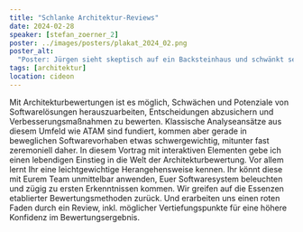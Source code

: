 ```yaml
---
title: "Schlanke Architektur-Reviews"
date: 2024-02-28
speaker: [stefan_zoerner_2]
poster: ../images/posters/plakat_2024_02.png
poster_alt:
  "Poster: Jürgen sieht skeptisch auf ein Backsteinhaus und schwänkt seinen Daumen wertend auf und ab."
tags: [architektur]
location: cideon
---
```


Mit Architekturbewertungen ist es möglich, Schwächen und Potenziale von Softwarelösungen herauszuarbeiten, Entscheidungen abzusichern und Verbesserungsmaßnahmen zu bewerten. Klassische Analyseansätze aus diesem Umfeld wie ATAM sind fundiert, kommen aber gerade in beweglichen Softwarevorhaben etwas schwergewichtig, mitunter fast zeremoniell daher.
In diesem Vortrag mit interaktiven Elementen gebe ich einen lebendigen Einstieg in die Welt der Architekturbewertung. Vor allem lernt Ihr eine leichtgewichtige Herangehensweise kennen. Ihr  könnt diese mit Eurem Team unmittelbar anwenden, Euer Softwaresystem beleuchten und zügig zu ersten Erkenntnissen kommen. Wir greifen auf die Essenzen etablierter Bewertungsmethoden zurück. Und erarbeiten uns einen roten Faden durch ein Review, inkl. möglicher Vertiefungspunkte für eine höhere Konfidenz im Bewertungsergebnis.
